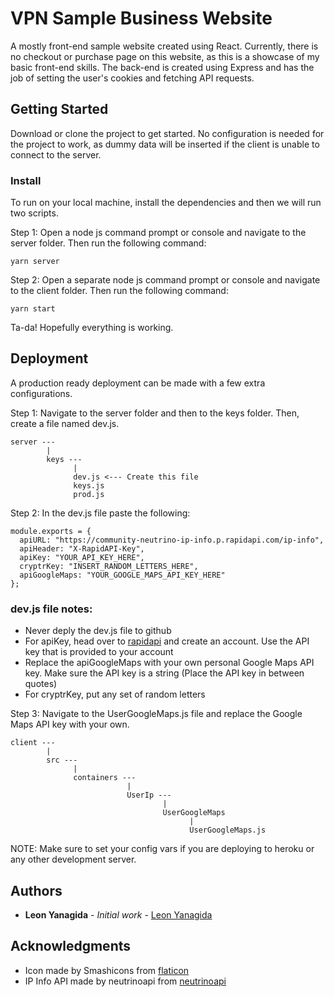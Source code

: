 # VPN Sample Business Website

A mostly front-end sample website created using React. Currently, there is no checkout or purchase page on this website, as this is a showcase of my basic front-end skills. The back-end is created using Express and has the job of setting the user's cookies and fetching API requests.

## Getting Started

Download or clone the project to get started. No configuration is needed for the project to work, as dummy data will be inserted if the client is unable to connect to the server.

### Install

To run on your local machine, install the dependencies and then we will run two scripts.

Step 1: Open a node js command prompt or console and navigate to the server folder. Then run the following command:

```
yarn server
```

Step 2: Open a separate node js command prompt or console and navigate to the client folder. Then run the following command:

```
yarn start
```

Ta-da! Hopefully everything is working. 

## Deployment

A production ready deployment can be made with a few extra configurations.

Step 1: Navigate to the server folder and then to the keys folder. Then, create a file named dev.js.

```
server ---
        |
        keys ---
              |
              dev.js <--- Create this file
              keys.js
              prod.js
```

Step 2: In the dev.js file paste the following:

```
module.exports = {
  apiURL: "https://community-neutrino-ip-info.p.rapidapi.com/ip-info",
  apiHeader: "X-RapidAPI-Key",
  apiKey: "YOUR_API_KEY_HERE",
  cryptrKey: "INSERT_RANDOM_LETTERS_HERE",
  apiGoogleMaps: "YOUR_GOOGLE_MAPS_API_KEY_HERE"
};
```

### dev.js file notes: 

* Never deply the dev.js file to github
* For apiKey, head over to [rapidapi](https://rapidapi.com/coderholic/api/ipinfo-io) and create an account. Use the API key that is provided to your account
* Replace the apiGoogleMaps with your own personal Google Maps API key. Make sure the API key is a string (Place the API key in between quotes)
* For cryptrKey, put any set of random letters

Step 3: Navigate to the UserGoogleMaps.js file and replace the Google Maps API key with your own.

```
client ---
        |
        src ---
              |
              containers ---
                          |
                          UserIp ---
                                  |
                                  UserGoogleMaps
                                        |
                                        UserGoogleMaps.js
```

NOTE: Make sure to set your config vars if you are deploying to heroku or any other development server.

## Authors

* **Leon Yanagida** - *Initial work* - [Leon Yanagida](https://leonyanagida.com)

## Acknowledgments

* Icon made by Smashicons from [flaticon](https://www.flaticon.com)
* IP Info API made by neutrinoapi from [neutrinoapi](https://rapidapi.com/user/neutrinoapi)